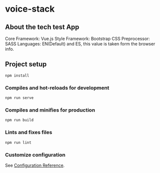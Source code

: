# voice-stack

## About the tech test App
Core Framework: Vue.js
Style Framework: Bootstrap
CSS Preprocessor: SASS
Languages: EN(Default) and ES, this value is taken form the browser info.

## Project setup
```
npm install
```

### Compiles and hot-reloads for development
```
npm run serve
```

### Compiles and minifies for production
```
npm run build
```

### Lints and fixes files
```
npm run lint
```

### Customize configuration
See [Configuration Reference](https://cli.vuejs.org/config/).

